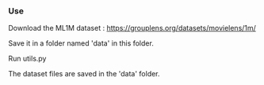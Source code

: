 ### Use 
Download the ML1M dataset : https://grouplens.org/datasets/movielens/1m/

Save it in a folder named 'data' in this folder. 

Run utils.py 

The dataset files are saved in the 'data' folder. 

